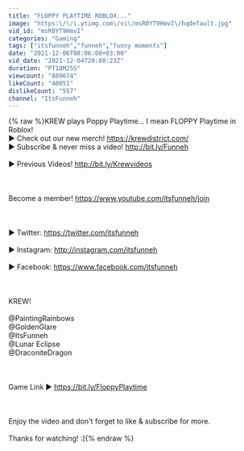 ```yaml
---
title: "FLOPPY PLAYTIME ROBLOX..."
image: "https:\/\/i.ytimg.com\/vi\/msR0YT9HmvI\/hqdefault.jpg"
vid_id: "msR0YT9HmvI"
categories: "Gaming"
tags: ["itsfunneh","funneh","funny moments"]
date: "2021-12-06T08:06:08+03:00"
vid_date: "2021-12-04T20:00:23Z"
duration: "PT18M25S"
viewcount: "889674"
likeCount: "40051"
dislikeCount: "557"
channel: "ItsFunneh"
---
```

{% raw %}KREW plays Poppy Playtime... I mean FLOPPY Playtime in Roblox!<br />► Check out our new merch! <a rel="nofollow" target="blank" href="https://krewdistrict.com/">https://krewdistrict.com/</a><br />► Subscribe &amp; never miss a video! <a rel="nofollow" target="blank" href="http://bit.ly/Funneh">http://bit.ly/Funneh</a><br /><br />► Previous Videos! <a rel="nofollow" target="blank" href="http://bit.ly/Krewvideos">http://bit.ly/Krewvideos</a><br /><br /><br /><br />Become a member! <a rel="nofollow" target="blank" href="https://www.youtube.com/itsfunneh/join">https://www.youtube.com/itsfunneh/join</a><br /><br /><br /><br />► Twitter: <a rel="nofollow" target="blank" href="https://twitter.com/itsfunneh">https://twitter.com/itsfunneh</a><br /><br />► Instagram:  <a rel="nofollow" target="blank" href="http://instagram.com/itsfunneh">http://instagram.com/itsfunneh</a><br /><br />► Facebook: <a rel="nofollow" target="blank" href="https://www.facebook.com/itsfunneh">https://www.facebook.com/itsfunneh</a><br /><br /><br /><br />KREW!<br /><br />@PaintingRainbows <br />@GoldenGlare <br />@ItsFunneh <br />@Lunar Eclipse <br />@DraconiteDragon <br /><br /><br /><br />Game Link ► <a rel="nofollow" target="blank" href="https://bit.ly/FloppyPlaytime">https://bit.ly/FloppyPlaytime</a><br /><br /><br /><br />Enjoy the video and don't forget to like &amp; subscribe for more.<br /><br />Thanks for watching! :]{% endraw %}
